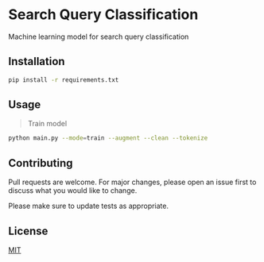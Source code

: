 # Search Query Classification

Machine learning model for search query classification

## Installation

```bash
pip install -r requirements.txt
```

## Usage

> Train model

```bash
python main.py --mode=train --augment --clean --tokenize
```

## Contributing
Pull requests are welcome. For major changes, please open an issue first to discuss what you would like to change.

Please make sure to update tests as appropriate.

## License
[MIT](https://choosealicense.com/licenses/mit/)
